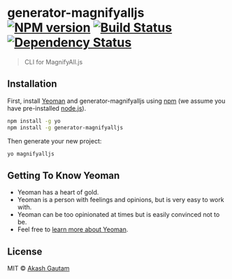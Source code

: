 # generator-magnifyalljs [![NPM version][npm-image]][npm-url] [![Build Status][travis-image]][travis-url] [![Dependency Status][daviddm-image]][daviddm-url]
> CLI for MagnifyAll.js

## Installation

First, install [Yeoman](http://yeoman.io) and generator-magnifyalljs using [npm](https://www.npmjs.com/) (we assume you have pre-installed [node.js](https://nodejs.org/)).

```bash
npm install -g yo
npm install -g generator-magnifyalljs
```

Then generate your new project:

```bash
yo magnifyalljs
```

## Getting To Know Yeoman

 * Yeoman has a heart of gold.
 * Yeoman is a person with feelings and opinions, but is very easy to work with.
 * Yeoman can be too opinionated at times but is easily convinced not to be.
 * Feel free to [learn more about Yeoman](http://yeoman.io/).

## License

MIT © [Akash Gautam](http://www.magnifyall.com)


[npm-image]: https://badge.fury.io/js/generator-magnifyalljs.svg
[npm-url]: https://npmjs.org/package/generator-magnifyalljs
[travis-image]: https://travis-ci.org/akashgautam007@gmail.com/generator-magnifyalljs.svg?branch=master
[travis-url]: https://travis-ci.org/akashgautam007@gmail.com/generator-magnifyalljs
[daviddm-image]: https://david-dm.org/akashgautam007@gmail.com/generator-magnifyalljs.svg?theme=shields.io
[daviddm-url]: https://david-dm.org/akashgautam007@gmail.com/generator-magnifyalljs
